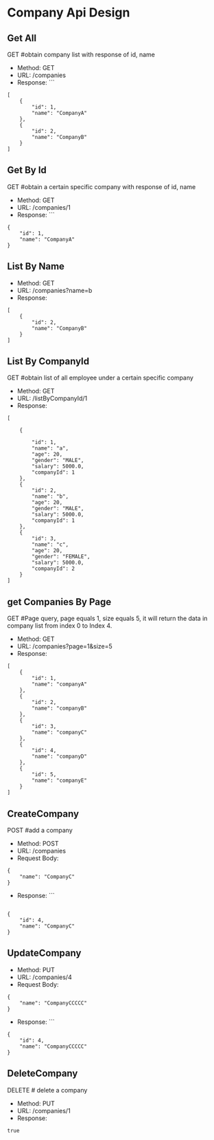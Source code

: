 # Company Api Design
## Get All
GET #obtain company list with response of id, name
- Method: GET
- URL: /companies
- Response: ```
```
[
	{
		"id": 1,
		"name": "CompanyA"
	},
	{
		"id": 2,
		"name": "CompanyB"
	}
]
```

## Get By Id
GET #obtain a certain specific company with response of id, name
- Method: GET
- URL: /companies/1
- Response: ```
```
{
	"id": 1,
	"name": "CompanyA"
}
```

## List By Name
- Method: GET
- URL: /companies?name=b
- Response: 
```
[
	{
		"id": 2,
		"name": "CompanyB"
	}
]
```

## List By CompanyId
GET #obtain list of all employee under a certain specific company
- Method: GET
- URL: /listByCompanyId/1
- Response: 
```
[

    {

        "id": 1,
        "name": "a",
        "age": 20,
        "gender": "MALE",
        "salary": 5000.0,
        "companyId": 1
    },
    {
        "id": 2,
        "name": "b",
        "age": 20,
        "gender": "MALE",
        "salary": 5000.0,
        "companyId": 1
    },
    {
        "id": 3,
        "name": "c",
        "age": 20,
        "gender": "FEMALE",
        "salary": 5000.0,
        "companyId": 2
    }
]
```

## get Companies By Page
GET #Page query, page equals 1, size equals 5, it will return the data in company list from index 0 to 
Index 4.
- Method: GET
- URL: /companies?page=1&size=5
- Response: 
```
[
    {
        "id": 1,
        "name": "companyA"
    },
    {
        "id": 2,
        "name": "companyB"
    },
    {
        "id": 3,
        "name": "companyC"
    },
    {
        "id": 4,
        "name": "companyD"
    },
    {
        "id": 5,
        "name": "companyE"
    }
]
```
## CreateCompany
POST #add a company
- Method: POST
- URL: /companies
- Request Body: 
```
{
	"name": "CompanyC"
}
```
- Response: ```
```

{
	"id": 4,
	"name": "CompanyC"
}
```
## UpdateCompany
- Method: PUT
- URL: /companies/4
- Request Body: 
```
{
	"name": "CompanyCCCCC"
}
```
- Response: ```
```
{
	"id": 4,
	"name": "CompanyCCCCC"
}
```

## DeleteCompany
DELETE # delete a company
- Method: PUT
- URL: /companies/1
- Response: 
```
true
```